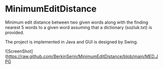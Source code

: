 # MinimumEditDistance


Minimum edit distance between two given words along with the finding nearest 5 words to a given word assuming that a dictionary (sozluk.txt) is provided.

The project is implemented in Java and GUI is designed by Swing.

![ScreenShot](https://raw.github.com/BerkinSerin/MinimumEditDistance/blob/main/MED.JPG
